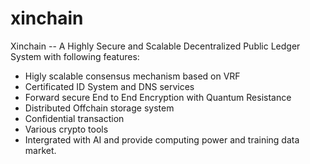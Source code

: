 # xinchain
Xinchain -- A Highly Secure and Scalable Decentralized Public Ledger System with following features:

* Higly scalable consensus mechanism based on VRF
* Certificated ID System and DNS services
* Forward secure End to End Encryption with Quantum Resistance 
* Distributed Offchain storage system 
* Confidential transaction 
* Various crypto tools
* Intergrated with AI and provide computing power and training data market.

